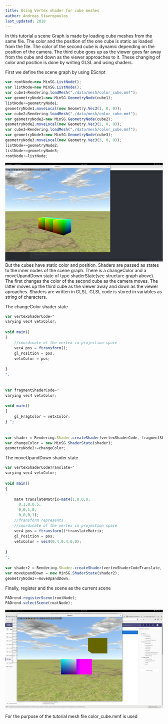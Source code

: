 ```yaml
---
title: Using Vertex shader for cube meshes
author: Andreas Stavropoulos
last_updated: 2018
---
```

In this tutorial a scene Graph is made by loading cube meshes from the same file. The color and the position of the one cube is static as loaded from the file. The color of the second cube is dynamic depending on the position of the camera. The third cube goes up as the viewer goes far away from the cube and down as the viewer approaches to it. These changing of color and position is done by writing GLSL and using shaders.

First we define the scene graph by using EScript

```javascript
var rootNode=new MinSG.ListNode();
var listNode=new MinSG.ListNode();
var cube1=Rendering.loadMesh("./data/mesh/color_cube.mmf");
var geometryNode1=new MinSG.GeometryNode(cube1);
listNode+=geometryNode1;
geometryNode1.moveLocal(new Geometry.Vec3(1, 0, 0));
var cube2=Rendering.loadMesh("./data/mesh/color_cube.mmf");
var geometryNode2=new MinSG.GeometryNode(cube2);
geometryNode2.moveLocal(new Geometry.Vec3(2, 0, 0));
var cube3=Rendering.loadMesh("./data/mesh/color_cube.mmf");
var geometryNode3=new MinSG.GeometryNode(cube3);
geometryNode3.moveLocal(new Geometry.Vec3(3, 0, 0));
listNode+=geometryNode2;
listNode+=geometryNode3;
rootNode+=listNode;
```
![cubes1](cubes1.png)
But the cubes have static color and position. Shaders are passed as states to the inner nodes of the scene graph. There is a changeColor and a moveUpandDown state of type shaderState(see structure graph above). The first changes the color of the second cube as the camera moves. The latter moves up the third cube as the viewer away and down as the viewer aproaches. Shaders are written in GLSL. GLSL code is stored in variables as string of characters.

The changeColor shader state

```javascript
var vertexShaderCode="
varying vec4 vetxColor;

void main()
{
    //coordinate of the vertex in projection space
    vec4 pos = ftransform();
    gl_Position = pos;
    vetxColor = pos;

}
";


var fragmentShaderCode="
varying vec4 vetxColor;

void main()
{
    gl_FragColor = vetxColor;
} ";


var shader = Rendering.Shader.createShader(vertexShaderCode, fragmentShaderCode);
var changeColor = new MinSG.ShaderState(shader);
geometryNode2+=changeColor;

```
The moveUpandDown shader state

```javascript
var vertexShaderCodeTranslate="
varying vec4 vetxColor;

void main()
{

    mat4 translateMatrix=mat4(1,0,0,0,
      0,1,0,0.5,
      0,0,1,0,
      0,0,0,1);
    //fransform represents
    //coordinate of the vertex in projection space
    vec4 pos = ftransform()*translateMatrix;
    gl_Position = pos;
    vetxColor = vec4(0.4,0.4,0,0);

}
";

var shader2 = Rendering.Shader.createShader(vertexShaderCodeTranslate, fragmentShaderCode);
var moveUpandDown = new MinSG.ShaderState(shader2);
geometryNode3+=moveUpandDown;
```


Finally, register and the scene as the current scene
```javascript
PADrend.registerScene(rootNode);
PADrend.selectScene(rootNode);
```
![renderedCubes](renderedCubes.png)

For the purpose of the tutorial mesh file color_cube.mmf is used
